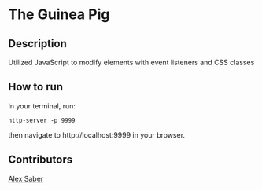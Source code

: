 # The Guinea Pig

## Description
Utilized JavaScript to modify elements with event listeners and CSS classes

## How to run
In your terminal, run:
```
http-server -p 9999
```
then navigate to http://localhost:9999 in your browser.

## Contributors
[Alex Saber](http://github.com/alexsaber89)